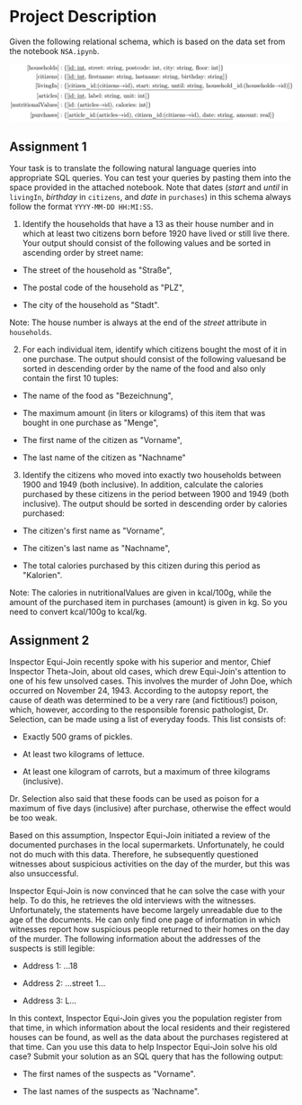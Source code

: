 # Project Description
Given the following relational schema, which is based on the data set from the notebook `NSA.ipynb`.

![alt text](image.png)

## Assignment 1
Your task is to translate the following natural language queries into appropriate SQL queries. You can test your queries by pasting them into the space provided in the attached notebook. Note that dates (_start_ and _until_ in `livingIn`, _birthday_ in `citizens`, and _date_ in `purchases`) in this schema always follow the format `YYYY-MM-DD HH:MI:SS`. 

1. Identify the households that have a 13 as their house number and in which at least two citizens born before 1920 have lived or still live there. Your output should consist of the following values ​​and be sorted in ascending order by street name: 

- The street of the household as "Straße", 

- The postal code of the household as "PLZ", 

- The city of the household as "Stadt". 

Note: The house number is always at the end of the _street_ attribute in `households`. 

2. For each individual item, identify which citizens bought the most of it in one purchase. The output should consist of the following values ​​and be sorted in descending order by the name of the food and also only contain the first 10 tuples:

- The name of the food as "Bezeichnung",

- The maximum amount (in liters or kilograms) of this item that was bought in one purchase as "Menge",

- The first name of the citizen as "Vorname",

- The last name of the citizen as "Nachname"

3. Identify the citizens who moved into exactly two households between 1900 and 1949 (both inclusive). In addition, calculate the calories purchased by these citizens in the period between 1900 and 1949 (both inclusive). The output should be sorted in descending order by calories purchased:

- The citizen's first name as "Vorname",

- The citizen's last name as "Nachname",

- The total calories purchased by this citizen during this period as "Kalorien".

Note: The calories in nutritionalValues ​​are given in kcal/100g, while the amount of the purchased item in purchases (amount) is given in kg. So you need to convert kcal/100g to kcal/kg.

## Assignment 2

Inspector Equi-Join recently spoke with his superior and mentor, Chief Inspector Theta-Join, about old cases, which drew Equi-Join's attention to one of his few unsolved cases. This involves the murder of John Doe, which occurred on November 24, 1943. According to the autopsy report, the cause of death was determined to be a very rare (and fictitious!) poison, which, however, according to the responsible forensic pathologist, Dr. Selection, can be made using a list of everyday foods. This list consists of:

- Exactly 500 grams of pickles.

- At least two kilograms of lettuce.

- At least one kilogram of carrots, but a maximum of three kilograms (inclusive).

Dr. Selection also said that these foods can be used as poison for a maximum of five days (inclusive) after purchase, otherwise the effect would be too weak.

Based on this assumption, Inspector Equi-Join initiated a review of the documented purchases in the local supermarkets. Unfortunately, he could not do much with this data. Therefore, he subsequently questioned witnesses about suspicious activities on the day of the murder, but this was also unsuccessful. 

Inspector Equi-Join is now convinced that he can solve the case with your help. To do this, he retrieves the old interviews with the witnesses. Unfortunately, the statements have become largely unreadable due to the age of the documents. He can only find one page of information in which witnesses report how suspicious people returned to their homes on the day of the murder. The following information about the addresses of the suspects is still legible:

- Address 1: ...18

- Address 2: ...street 1...

- Address 3: L...

In this context, Inspector Equi-Join gives you the population register from that time, in which information about the local residents and their registered houses can be found, as well as the data about the purchases registered at that time. Can you use this data to help Inspector Equi-Join solve his old case? Submit your solution as an SQL query that has the following output:

- The first names of the suspects as "Vorname".

- The last names of the suspects as 'Nachname".
